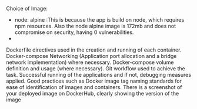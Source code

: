 Choice of Image:
 - node: alpine :This is because the app is build on node, which requires npm resources. Also the node alpine image is 172mb and does not compromise on security, having 0 vulnerabilities.
 - 
Dockerfile directives used in the creation and running of each container.
Docker-compose Networking (Application port allocation and a bridge network implementation) where necessary.
Docker-compose volume definition and usage (where necessary).
Git workflow used to achieve the task.
Successful running of the applications and if not, debugging measures applied.
Good practices such as Docker image tag naming standards for ease of identification of images and containers. 
There is a screenshot of your deployed image on DockerHub, clearly showing the version of the image